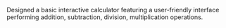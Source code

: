 Designed a basic interactive calculator featuring a user-friendly interface performing addition, subtraction, division, multiplication operations.
